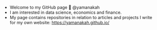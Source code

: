 - Welcome to my GitHub page 👋  @yamanakah
- I am interested in data science, economics and finance.
- My page contains repositories in relation to articles and projects I write for my own website: https://yamanakah.github.io/

<!---
yamanakah/yamanakah is a ✨ special ✨ repository because its `README.md` (this file) appears on your GitHub profile.
You can click the Preview link to take a look at your changes.
--->
